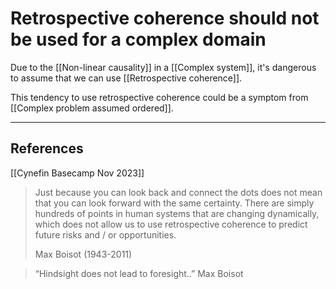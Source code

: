 # Retrospective coherence should not be used for a complex domain
Due to the [[Non-linear causality]] in a [[Complex system]], it's dangerous to assume that we can use [[Retrospective coherence]].

This tendency to use retrospective coherence could be a symptom from [[Complex problem assumed ordered]].

---
## References
[[Cynefin Basecamp Nov 2023]]
> Just because you can look back and connect the dots does not mean that you can look forward with the same certainty. There are simply hundreds of points in human systems that are changing dynamically, which does not allow us to use retrospective coherence to predict future risks and / or opportunities.  
> 
> Max Boisot (1943-2011)

> “Hindsight does not lead to foresight..” Max Boisot

<!-- #evergreen -->

<!-- {BearID:FB971340-F569-4A5B-AC07-7749F5CCDC2B} -->
